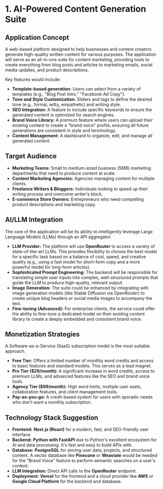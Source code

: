 # 1. AI-Powered Content Generation Suite

## Application Concept

A web-based platform designed to help businesses and content creators generate high-quality written content for various purposes. The application will serve as an all-in-one suite for content marketing, providing tools to create everything from blog posts and articles to marketing emails, social media updates, and product descriptions.

Key features would include:
*   **Template-based generation:** Users can select from a variety of templates (e.g., "Blog Post Intro," "Facebook Ad Copy").
*   **Tone and Style Customization:** Sliders and tags to define the desired tone (e.g., formal, witty, empathetic) and writing style.
*   **SEO Integration:** A feature to include specific keywords to ensure the generated content is optimized for search engines.
*   **Brand Voice Library:** A premium feature where users can upload their existing content to create a "brand voice" profile, ensuring all future generations are consistent in style and terminology.
*   **Content Management:** A dashboard to organize, edit, and manage all generated content.

## Target Audience

*   **Marketing Teams:** Small to medium-sized business (SMB) marketing departments that need to produce content at scale.
*   **Content Marketing Agencies:** Agencies managing content for multiple clients.
*   **Freelance Writers & Bloggers:** Individuals looking to speed up their writing process and overcome writer's block.
*   **E-commerce Store Owners:** Entrepreneurs who need compelling product descriptions and marketing copy.

## AI/LLM Integration

The core of the application will be its ability to intelligently leverage Large Language Models (LLMs) through an API aggregator.

*   **LLM Provider:** The platform will use **OpenRouter** to access a variety of state-of-the-art LLMs. This provides flexibility to choose the best model for a specific task based on a balance of cost, speed, and creative quality (e.g., using a fast model for short-form copy and a more powerful model for long-form articles).
*   **Sophisticated Prompt Engineering:** The backend will be responsible for translating simple user inputs into complex, well-structured prompts that guide the LLM to produce high-quality, relevant output.
*   **Image Generation:** The suite could be enhanced by integrating with image generation models (like Stable Diffusion via OpenRouter) to create unique blog headers or social media images to accompany the text.
*   **Fine-tuning (Advanced):** For enterprise clients, the service could offer the ability to fine-tune a dedicated model on their existing content library to create a deeply embedded and consistent brand voice.

## Monetization Strategies

A Software-as-a-Service (SaaS) subscription model is the most suitable approach.

*   **Free Tier:** Offers a limited number of monthly word credits and access to basic features and standard models. This serves as a lead magnet.
*   **Pro Tier ($29/month):** A significant increase in word credits, access to premium LLMs, and advanced features like the SEO and brand voice tools.
*   **Agency Tier ($99/month):** High word limits, multiple user seats, collaboration features, and client management tools.
*   **Pay-as-you-go:** A credit-based system for users with sporadic needs who don't want a monthly subscription.

## Technology Stack Suggestion

*   **Frontend:** **Next.js (React)** for a modern, fast, and SEO-friendly user interface.
*   **Backend:** **Python with FastAPI** due to Python's excellent ecosystem for AI and data processing. It's fast and easy to build APIs with.
*   **Database:** **PostgreSQL** for storing user data, projects, and structured content. A vector database like **Pinecone** or **Weaviate** would be needed for the "Brand Voice" feature to perform semantic searches on a user's content.
*   **LLM Integration:** Direct API calls to the **OpenRouter** endpoint.
*   **Deployment:** **Vercel** for the frontend and a cloud provider like **AWS** or **Google Cloud Platform** for the backend and database.

